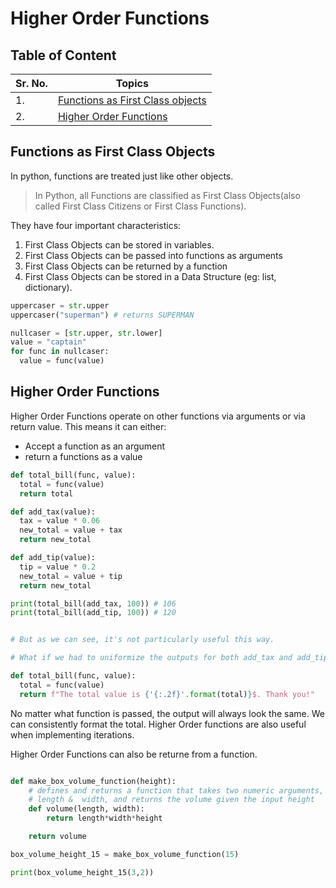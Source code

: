 # Higher Order Functions

## Table of Content

| Sr. No. | Topics                                                                |
| ------- | --------------------------------------------------------------------- |
| 1.      | [Functions as First Class objects](#functions-as-first-class-objects) |
| 2.      | [Higher Order Functions](#higher-order-functions)                     |

## Functions as First Class Objects

In python, functions are treated just like other objects.

> In Python, all Functions are classified as First Class Objects(also called First Class Citizens or First Class Functions).

They have four important characteristics:

1. First Class Objects can be stored in variables.
2. First Class Objects can be passed into functions as arguments
3. First Class Objects can be returned by a function
4. First Class Objects can be stored in a Data Structure (eg: list, dictionary).

```py
uppercaser = str.upper
uppercaser("superman") # returns SUPERMAN

nullcaser = [str.upper, str.lower]
value = "captain"
for func in nullcaser:
  value = func(value)
```

## Higher Order Functions

Higher Order Functions operate on other functions via arguments or via return value. This means it can either:

- Accept a function as an argument
- return a functions as a value

```py
def total_bill(func, value):
  total = func(value)
  return total

def add_tax(value):
  tax = value * 0.06
  new_total = value + tax
  return new_total

def add_tip(value):
  tip = value * 0.2
  new_total = value + tip
  return new_total

print(total_bill(add_tax, 100)) # 106
print(total_bill(add_tip, 100)) # 120


# But as we can see, it's not particularly useful this way.

# What if we had to uniformize the outputs for both add_tax and add_tip functions?

def total_bill(func, value):
  total = func(value)
  return f"The total value is {'{:.2f}'.format(total)}$. Thank you!"

```

No matter what function is passed, the output will always look the same. We can consistently format the total. Higher Order functions are also useful when implementing iterations.

Higher Order Functions can also be returne from a function.

```py

def make_box_volume_function(height):
    # defines and returns a function that takes two numeric arguments,
    # length &  width, and returns the volume given the input height
    def volume(length, width):
        return length*width*height

    return volume

box_volume_height_15 = make_box_volume_function(15)

print(box_volume_height_15(3,2))
```
